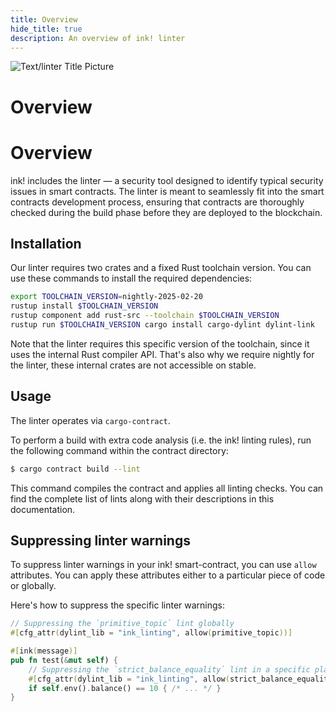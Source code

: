 ```yaml
---
title: Overview
hide_title: true
description: An overview of ink! linter
---
```


![Text/linter Title Picture](/img/title/text/linter.svg)

# Overview

# Overview
ink! includes the linter — a security tool designed to identify typical security issues in smart contracts. The linter is meant to seamlessly fit into the smart contracts development process, ensuring that contracts are thoroughly checked during the build phase before they are deployed to the blockchain.

## Installation
Our linter requires two crates and a fixed Rust toolchain version. You can use
these commands to install the required dependencies:

```bash
export TOOLCHAIN_VERSION=nightly-2025-02-20
rustup install $TOOLCHAIN_VERSION
rustup component add rust-src --toolchain $TOOLCHAIN_VERSION
rustup run $TOOLCHAIN_VERSION cargo install cargo-dylint dylint-link
```

Note that the linter requires this specific version of the toolchain, 
since it uses the internal Rust compiler API. That's also why we require
nightly for the linter, these internal crates are not accessible on stable.

## Usage
The linter operates via `cargo-contract`.

To perform a build with extra code analysis (i.e. the ink! linting rules), run the
following command within the contract directory:

```bash
$ cargo contract build --lint
```

This command compiles the contract and applies all linting checks. You can find the complete list of lints along with their descriptions in this documentation.

## Suppressing linter warnings
To suppress linter warnings in your ink! smart-contract, you can use `allow` attributes. You can apply these attributes either to a particular piece of code or globally.

Here's how to suppress the specific linter warnings:

```rust
// Suppressing the `primitive_topic` lint globally
#[cfg_attr(dylint_lib = "ink_linting", allow(primitive_topic))]

#[ink(message)]
pub fn test(&mut self) {
    // Suppressing the `strict_balance_equality` lint in a specific place
    #[cfg_attr(dylint_lib = "ink_linting", allow(strict_balance_equality))]
    if self.env().balance() == 10 { /* ... */ }
}
```

